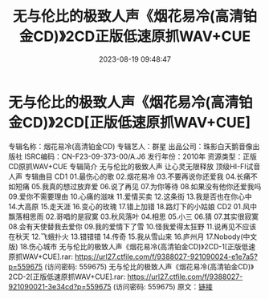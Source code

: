 ﻿---
title: 无与伦比的极致人声《烟花易冷(高清铂金CD)》2CD正版低速原抓WAV+CUE
date: 2023-08-19 09:48:47
categories: WAV车载音乐、镜像
tags: 华语中文
---
# 无与伦比的极致人声《烟花易冷(高清铂金CD)》2CD[正版低速原抓WAV+CUE]

专辑名称：烟花易冷(高清铂金CD)
专辑艺人：群星
出品公司：珠影白天鹅音像出版社
ISRC编码：CN-F23-09-373-00/A.J6
发行年份：2010年
资源类型：正版CD原抓WAV+CUE
专辑简介
无与伦比的极致人声 让心灵无限释放
顶级HI-FI试音人声
专辑曲目
CD1
01.最伤心的歌
02.烟花易冷
03.不要再说你还爱我
04.长痛不如短痛
05.我真的想过放弃爱
06.说了再见
07.为你等待
08.如果没有他你还爱我吗
09.爱你不需要理由
10.心痛的滋味
11.爱情买卖
12.这条街
13.我是否也在你心中
14.大高原
15.走天涯
16.变心的玫瑰
17.错上加错
18.路灯下的小姑娘
CD2
01.风中飘落相思雨
02.哥唱的是寂寞
03.秋风落叶
04.相思
05.小三
06.猜
07.其实很寂寞
08.会有天使替我去爱你
09.我的爱情下了雪
10.怪我爱得太狂野
11.说再见不应该在秋天
12.飞蛾扑火
13.错错错
14.传奇
15.我从雪山来
16.庐州月
17.Nobody(中文版)
18.伤心城市
无与伦比的极致人声《烟花易冷(高清铂金CD)》2CD-1[正版低速原抓WAV+CUE].rar: https://url27.ctfile.com/f/9388027-921090024-e1e7a5?p=559675
(访问密码: 559675)
无与伦比的极致人声《烟花易冷(高清铂金CD)》2CD-2[正版低速原抓WAV+CUE].rar: https://url27.ctfile.com/f/9388027-921090021-3e34cd?p=559675
(访问密码: 559675)
原文：[链接](https://blog.sina.com.cn/s/blog_1647c7e760103136n.html)